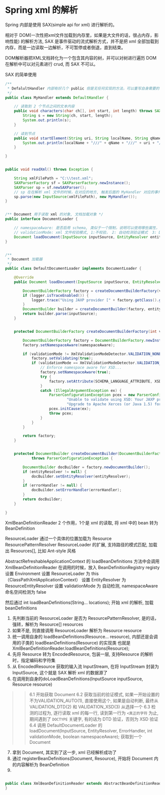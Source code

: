 # Spring xml 的解析


Spring 内部是使用 SAX(simple api for xml) 进行解析的。

相对于 DOM(一次性把xml文件加载到内存里，如果是大文件的话，很占内存，影响性能) 的解析方法, SAX 是事件驱动的流式解析方式，并不是把 xml 全部加载到内存，而是一边读取一边解析，不可暂停或者倒退，直到结束。

DOM解析器把XML文档转化为一个包含其内容的树，并可以对树进行遍历
DOM 在解析中可以对元素进行 crud, 而 SAX 不可以。


SAX 的简单使用
```java
/**
 * DefalultHandler 内部有好几个 public 但是无任何实现的方法，可以重写自身需要的，达到 xml 文件的解析
 */
public class MyHandler extends DefaultHandler {

	// 读取到 2 个节点之间的文本内容
	public void characters(char ch[], int start, int length) throws SAXException {
		String s = new String(ch, start, length);
		System.out.println(s);
	}

	// 读到节点
	public void startElement(String uri, String localName, String qName, Attributes attrs) {
		System.out.println(localName + "///" + qName + "///" + uri + "////" + attrs.getValue("id"));
	}

}


public void readXml() throws Exception {

	String xmlFilePath = "C:\\test.xml";
	SAXParserFactory sf = SAXParserFactory.newInstance();
	SAXParser sp = sf.newSAXParser();
	// sp 在在解析 xml 文件的时候，在对应的地方, 触发后面的 MyHandler 对应的事件
	sp.parse(new InputSource(xmlFilePath), new MyHandler());
}

```




```java

/** Document 用于读取 xml 的对象, 文档加载对象 */
public interface DocumentLoader {

	// namespaceAware: 是否启用 schema, 类似于一个限制，说明可以使用哪些属性，子元素之间的关系的 true:启用  默认为 false
	// validationMode: xml 文件校验模式, 1:不校验， 2: 自动检测验证模式  3: DTD 验证模式 4: XSD 验证模式 默认为 1
	Document loadDocument(InputSource inputSource, EntityResolver entityResolver, ErrorHandler errorHandler, int validationMode, boolean namespaceAware) throws Exception;
}


/**
 * Document 加载器
 */
public class DefaultDocumentLoader implements DocumentLoader {

	@Override
	public Document loadDocument(InputSource inputSource, EntityResolver entityResolver, ErrorHandler errorHandler, int validationMode, boolean namespaceAware) throws Exception {

		DocumentBuilderFactory factory = createDocumentBuilderFactory(validationMode, namespaceAware);
		if (logger.isTraceEnabled()) {
			logger.trace("Using JAXP provider [" + factory.getClass().getName() + "]");
		}
		DocumentBuilder builder = createDocumentBuilder(factory, entityResolver, errorHandler);
		return builder.parse(inputSource);
	}


	protected DocumentBuilderFactory createDocumentBuilderFactory(int validationMode, boolean namespaceAware) throws ParserConfigurationException {

		DocumentBuilderFactory factory = DocumentBuilderFactory.newInstance();
		factory.setNamespaceAware(namespaceAware);

		if (validationMode != XmlValidationModeDetector.VALIDATION_NONE) {
			factory.setValidating(true);
			if (validationMode == XmlValidationModeDetector.VALIDATION_XSD) {
				// Enforce namespace aware for XSD...
				factory.setNamespaceAware(true);
				try {
					factory.setAttribute(SCHEMA_LANGUAGE_ATTRIBUTE, XSD_SCHEMA_LANGUAGE);
				}
				catch (IllegalArgumentException ex) {
					ParserConfigurationException pcex = new ParserConfigurationException(
							"Unable to validate using XSD: Your JAXP provider [" + factory + "] does not support XML Schema. Are you running on Java 1.4 with Apache Crimson? " +
							"Upgrade to Apache Xerces (or Java 1.5) for full XSD support.");
					pcex.initCause(ex);
					throw pcex;
				}
			}
		}

		return factory;
	}


	protected DocumentBuilder createDocumentBuilder(DocumentBuilderFactory factory, @Nullable EntityResolver entityResolver, @Nullable ErrorHandler errorHandler)
			throws ParserConfigurationException {

		DocumentBuilder docBuilder = factory.newDocumentBuilder();
		if (entityResolver != null) {
			docBuilder.setEntityResolver(entityResolver);
		}
		if (errorHandler != null) {
			docBuilder.setErrorHandler(errorHandler);
		}
		return docBuilder;
	}

}
```

XmlBeanDefinitionReader  2 个作用，1个是 xml 的读取, 将 xml 中的 bean 转为 BeanDefinition


ResourceLoader  通过一个具体的位置加载为 Resource 
ResourcePatternResolver ResourceLoader 的扩展, 支持路径的模式匹配, 加载出 Resources[], 比如 Ant-style 风格


AbstractRefreshableApplicationContext 的 loadBeanDefinitions 方法中会调用 XmlBeanDefinitionReader
在调用的时候，放入 BeanDefinitionRegistry registy 
设置  Environment
设置  ResourceLoader 为 this（ClassPathXmlApplicationContext）
设置  EntityResolver 为 ResourceEntityResolver
设置  validationMode 为 自动检测, namespaceAware 命名空间检测为 false

然后通过  int loadBeanDefinitions(String... locations); 开始 xml 的解析, 加载 beanDefinitions

1. 先判断当前的 ResourceLoader 是否为 ResourcePatternResolver, 是的话，强转，解析为 Resource[] resources
2. 如果不是, 则直接调用 ResourceLoader 解析为 Resource resource
3. 统一调用自身的 loadBeanDefinitions(Resource... resource), 内部还是会调用的子类的 loadBeanDefinitions(Resource) 的实现类
也就是 XmlBeanDefinitionReader.loadBeanDefinitions(Resource);
4. 先将 Resource 转为 EncodedResource, 包装一层, 支持Resource 的解析时，指定编码和字符集
5. 从 EncodedResource 获取的输入流 InputStream, 在将 InputStream 封装为 InputSource, 这个就是 SAX 解析 xml 的数据源了
6. 在调用到自身的doLoadBeanDefinitions(InputSource inputSource, Resource resource) 
>>6.1 开始获取 Document
>>6.2 获取当前的验证模式, 如果一开始设置的不为VALIDATION_AUTO(1), 直接使用这个, 如果是自动判断, 最终从 VALIDATION_DTD(2) 和 VALIDATION_XSD(3) 从选择一个
>>6.3 检测的过程为, 逐行读取 xml 的每一行, 读到第一行为 `<真正的字符` 为止, 期间遇到了 `DOCTYPE` 关键字, 有的话为 DTD 验证，否则为 XSD 验证
>>6.4 调用 DefaultDocumentLoader 的 loadDocument(InputSource, EntityResolver, ErrorHandler, int validationMode, boolean namespaceAware); 获取到一个 Document
7. 拿到 Document, 其实到了这一步, xml 已经解析成功了
8. 通过 registerBeanDefinitions(Document, Resource), 开始将 Document 内的内容解析为 BeanDefinition
9. 

```java

public class XmlBeanDefinitionReader extends AbstractBeanDefinitionReader {
}
```